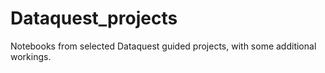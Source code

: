 # Dataquest_projects
Notebooks from selected Dataquest guided projects, with some additional workings.
